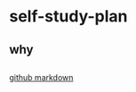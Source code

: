 # self-study-plan

## why

## 

[github markdown](https://guides.github.com/features/mastering-markdown/)
